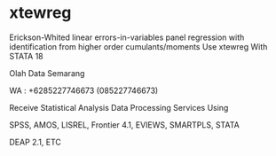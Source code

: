 # xtewreg
Erickson-Whited linear errors-in-variables panel regression with identification from higher order cumulants/moments Use xtewreg With STATA 18

Olah Data Semarang

WA : +6285227746673 (085227746673)

Receive Statistical Analysis Data Processing Services Using

SPSS, AMOS, LISREL, Frontier 4.1, EVIEWS, SMARTPLS, STATA

DEAP 2.1, ETC
